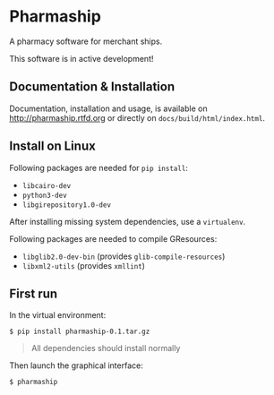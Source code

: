 Pharmaship
==========

A pharmacy software for merchant ships.

This software is in active development!

## Documentation & Installation
Documentation, installation and usage, is available on
http://pharmaship.rtfd.org or directly on ``docs/build/html/index.html``.

## Install on Linux

Following packages are needed for `pip install`:

* `libcairo-dev`
* `python3-dev`
* `libgirepository1.0-dev`

After installing missing system dependencies, use a `virtualenv`.

Following packages are needed to compile GResources:

* `libglib2.0-dev-bin` (provides `glib-compile-resources`)
* `libxml2-utils` (provides `xmllint`)

## First run

In the virtual environment:

    $ pip install pharmaship-0.1.tar.gz


> All dependencies should install normally

Then launch the graphical interface:

    $ pharmaship
